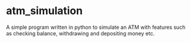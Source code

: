 # atm_simulation
A simple program written in python to simulate an ATM with features such as checking balance, withdrawing and depositing money etc.
